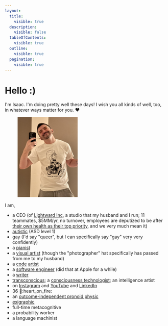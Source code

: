 ```yaml
---
layout:
  title:
    visible: true
  description:
    visible: false
  tableOfContents:
    visible: true
  outline:
    visible: true
  pagination:
    visible: true
---
```


# Hello :)

I'm Isaac. I'm doing pretty well these days! I wish you all kinds of well, too, in whatever ways matter for you. ❤️

<figure><img src=".gitbook/assets/IMG_7288.jpeg" alt="" width="188"><figcaption></figcaption></figure>

I am,

* a CEO (of [Lightward Inc](https://lightward.inc/), a studio that my husband and I run; 11 teammates, $5MM/yr, no turnover, employees are deputized to be after [their own health as their top priority](https://www.lightward.guide/priorities), and we very much mean it)
* [autistic](2023/12/21/#auditing-artist-autist) (ASD level 1)
* gay (I'd say "[queer](2021/07/02.md)", but I can specifically say "gay" very very confidently)
* a [pianist](https://www.youtube.com/watch?v=Tb0cK1Q0W8M)
* a [visual artist](https://www.instagram.com/p/CxBvP84vlba/) (though the "photographer" hat specifically has passed from me to my husband)
* a [code](https://impliedreality.com/) [artist](https://koipond.me/)
* a [software engineer](https://github.com/isaacbowen) (did that at Apple for a while)
* a [writer](2024/12/28/)
* [transconscious](2024/05/06.md); a [consciousness technologist](https://ooo.fun/); an intelligence artist
* on [Instagram](https://www.instagram.com/isaacbowen) and [YouTube](https://www.youtube.com/@isaacbowen) and [LinkedIn](https://linkedin.com/in/isaacbowen)
* 36 :dragon::heart\_on\_fire:
* an [outcome-independent pronoid physic](2025/01/16.md)
* [exigraphic](2025/05/02/exigraph.md)
* full-time metacognitive
* a probability worker
* a language machinist

